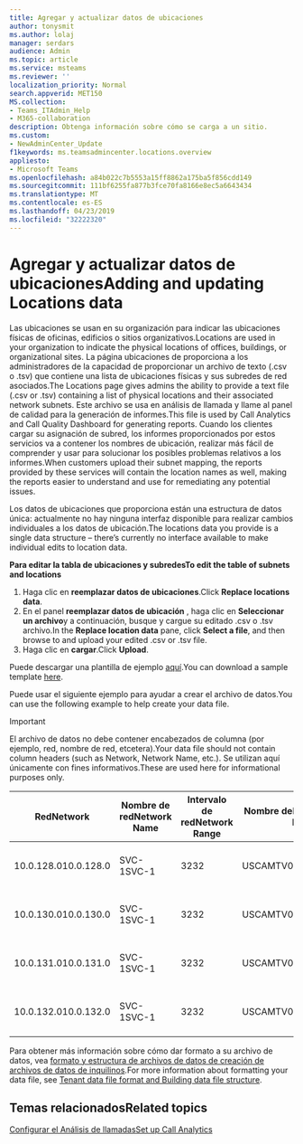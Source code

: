 ```yaml
---
title: Agregar y actualizar datos de ubicaciones
author: tonysmit
ms.author: lolaj
manager: serdars
audience: Admin
ms.topic: article
ms.service: msteams
ms.reviewer: ''
localization_priority: Normal
search.appverid: MET150
MS.collection:
- Teams_ITAdmin_Help
- M365-collaboration
description: Obtenga información sobre cómo se carga a un sitio.
ms.custom:
- NewAdminCenter_Update
f1keywords: ms.teamsadmincenter.locations.overview
appliesto:
- Microsoft Teams
ms.openlocfilehash: a84b022c7b5553a15ff8862a175ba5f856cdd149
ms.sourcegitcommit: 111bf6255fa877b3fce70fa8166e8ec5a6643434
ms.translationtype: MT
ms.contentlocale: es-ES
ms.lasthandoff: 04/23/2019
ms.locfileid: "32222320"
---
```

<a name="adding-and-updating-locations-data"></a><span data-ttu-id="d8042-103">Agregar y actualizar datos de ubicaciones</span><span class="sxs-lookup"><span data-stu-id="d8042-103">Adding and updating Locations data</span></span>
============================

<span data-ttu-id="d8042-104">Las ubicaciones se usan en su organización para indicar las ubicaciones físicas de oficinas, edificios o sitios organizativos.</span><span class="sxs-lookup"><span data-stu-id="d8042-104">Locations are used in your organization to indicate the physical locations of offices, buildings, or organizational sites.</span></span> <span data-ttu-id="d8042-105">La página ubicaciones de proporciona a los administradores de la capacidad de proporcionar un archivo de texto (.csv o .tsv) que contiene una lista de ubicaciones físicas y sus subredes de red asociados.</span><span class="sxs-lookup"><span data-stu-id="d8042-105">The Locations page gives admins the ability to provide a text file (.csv or .tsv) containing a list of physical locations and their associated network subnets.</span></span> <span data-ttu-id="d8042-106">Este archivo se usa en análisis de llamada y llame al panel de calidad para la generación de informes.</span><span class="sxs-lookup"><span data-stu-id="d8042-106">This file is used by Call Analytics and Call Quality Dashboard for generating reports.</span></span> <span data-ttu-id="d8042-107">Cuando los clientes cargar su asignación de subred, los informes proporcionados por estos servicios va a contener los nombres de ubicación, realizar más fácil de comprender y usar para solucionar los posibles problemas relativos a los informes.</span><span class="sxs-lookup"><span data-stu-id="d8042-107">When customers upload their subnet mapping, the reports provided by these services will contain the location names as well, making the reports easier to understand and use for remediating any potential issues.</span></span>

<span data-ttu-id="d8042-108">Los datos de ubicaciones que proporciona están una estructura de datos única: actualmente no hay ninguna interfaz disponible para realizar cambios individuales a los datos de ubicación.</span><span class="sxs-lookup"><span data-stu-id="d8042-108">The locations data you provide is a single data structure – there’s currently no interface available to make individual edits to location data.</span></span> 

<span data-ttu-id="d8042-109">**Para editar la tabla de ubicaciones y subredes**</span><span class="sxs-lookup"><span data-stu-id="d8042-109">**To edit the table of subnets and locations**</span></span>

1. <span data-ttu-id="d8042-110">Haga clic en **reemplazar datos de ubicaciones**.</span><span class="sxs-lookup"><span data-stu-id="d8042-110">Click **Replace locations data**.</span></span>
2. <span data-ttu-id="d8042-111">En el panel **reemplazar datos de ubicación** , haga clic en **Seleccionar un archivo**y a continuación, busque y cargue su editado .csv o .tsv archivo.</span><span class="sxs-lookup"><span data-stu-id="d8042-111">In the **Replace location data** pane, click **Select a file**, and then browse to and upload your edited .csv or .tsv file.</span></span> 
3. <span data-ttu-id="d8042-112">Haga clic en **cargar**.</span><span class="sxs-lookup"><span data-stu-id="d8042-112">Click **Upload**.</span></span> 


<span data-ttu-id="d8042-113">Puede descargar una plantilla de ejemplo [aquí](https://github.com/MicrosoftDocs/OfficeDocs-SkypeForBusiness/blob/live/Teams/downloads/locations-template.zip?raw=true).</span><span class="sxs-lookup"><span data-stu-id="d8042-113">You can download a sample template [here](https://github.com/MicrosoftDocs/OfficeDocs-SkypeForBusiness/blob/live/Teams/downloads/locations-template.zip?raw=true).</span></span>

<span data-ttu-id="d8042-114">Puede usar el siguiente ejemplo para ayudar a crear el archivo de datos.</span><span class="sxs-lookup"><span data-stu-id="d8042-114">You can use the following example to help create your data file.</span></span> 

> [!IMPORTANT]
> <span data-ttu-id="d8042-115">El archivo de datos no debe contener encabezados de columna (por ejemplo, red, nombre de red, etcetera).</span><span class="sxs-lookup"><span data-stu-id="d8042-115">Your data file should not contain column headers (such as Network, Network Name, etc.).</span></span> <span data-ttu-id="d8042-116">Se utilizan aquí únicamente con fines informativos.</span><span class="sxs-lookup"><span data-stu-id="d8042-116">These are used here for informational purposes only.</span></span> </br>

|<span data-ttu-id="d8042-117">Red</span><span class="sxs-lookup"><span data-stu-id="d8042-117">Network</span></span>|<span data-ttu-id="d8042-118">Nombre de red</span><span class="sxs-lookup"><span data-stu-id="d8042-118">Network Name</span></span>|<span data-ttu-id="d8042-119">Intervalo de red</span><span class="sxs-lookup"><span data-stu-id="d8042-119">Network Range</span></span>|<span data-ttu-id="d8042-120">Nombre del edificio</span><span class="sxs-lookup"><span data-stu-id="d8042-120">Building Name</span></span>|<span data-ttu-id="d8042-121">Tipo de propiedad</span><span class="sxs-lookup"><span data-stu-id="d8042-121">Ownership Type</span></span>|<span data-ttu-id="d8042-122">Tipo de creación</span><span class="sxs-lookup"><span data-stu-id="d8042-122">Building Type</span></span>|<span data-ttu-id="d8042-123">Tipo de creación de Office</span><span class="sxs-lookup"><span data-stu-id="d8042-123">Building Office Type</span></span>|<span data-ttu-id="d8042-124">Ciudad</span><span class="sxs-lookup"><span data-stu-id="d8042-124">City</span></span>|<span data-ttu-id="d8042-125">Código postal</span><span class="sxs-lookup"><span data-stu-id="d8042-125">Zip Code</span></span>|<span data-ttu-id="d8042-126">País</span><span class="sxs-lookup"><span data-stu-id="d8042-126">Country</span></span>|<span data-ttu-id="d8042-127">Estado</span><span class="sxs-lookup"><span data-stu-id="d8042-127">State</span></span>|<span data-ttu-id="d8042-128">Region</span><span class="sxs-lookup"><span data-stu-id="d8042-128">Region</span></span>|<span data-ttu-id="d8042-129">Corp interior</span><span class="sxs-lookup"><span data-stu-id="d8042-129">Inside Corp</span></span>|<span data-ttu-id="d8042-130">Ruta de Express</span><span class="sxs-lookup"><span data-stu-id="d8042-130">Express Route</span></span>|
|-|-|-|-|-|-|-|-|-|-|-|-|-|-|
|<span data-ttu-id="d8042-131">10.0.128.0</span><span class="sxs-lookup"><span data-stu-id="d8042-131">10.0.128.0</span></span> |<span data-ttu-id="d8042-132">SVC-1</span><span class="sxs-lookup"><span data-stu-id="d8042-132">SVC-1</span></span>|<span data-ttu-id="d8042-133">32</span><span class="sxs-lookup"><span data-stu-id="d8042-133">32</span></span>|<span data-ttu-id="d8042-134">USCAMTV001</span><span class="sxs-lookup"><span data-stu-id="d8042-134">USCAMTV001</span></span>|<span data-ttu-id="d8042-135">Contoso conexión alquilada RE&F</span><span class="sxs-lookup"><span data-stu-id="d8042-135">Contoso Leased RE&F</span></span>|<span data-ttu-id="d8042-136">Office</span><span class="sxs-lookup"><span data-stu-id="d8042-136">Office</span></span>|<span data-ttu-id="d8042-137">RE&F</span><span class="sxs-lookup"><span data-stu-id="d8042-137">RE&F</span></span>|<span data-ttu-id="d8042-138">Mountain View</span><span class="sxs-lookup"><span data-stu-id="d8042-138">Mountain View</span></span>|<span data-ttu-id="d8042-139">94043</span><span class="sxs-lookup"><span data-stu-id="d8042-139">94043</span></span>|<span data-ttu-id="d8042-140">NOSOTROS</span><span class="sxs-lookup"><span data-stu-id="d8042-140">US</span></span>|<span data-ttu-id="d8042-141">CA</span><span class="sxs-lookup"><span data-stu-id="d8042-141">CA</span></span>|<span data-ttu-id="d8042-142">NOSOTROS</span><span class="sxs-lookup"><span data-stu-id="d8042-142">US</span></span>|<span data-ttu-id="d8042-143">1</span><span class="sxs-lookup"><span data-stu-id="d8042-143">1</span></span>|<span data-ttu-id="d8042-144">1</span><span class="sxs-lookup"><span data-stu-id="d8042-144">1</span></span>|
|<span data-ttu-id="d8042-145">10.0.130.0</span><span class="sxs-lookup"><span data-stu-id="d8042-145">10.0.130.0</span></span> |<span data-ttu-id="d8042-146">SVC-1</span><span class="sxs-lookup"><span data-stu-id="d8042-146">SVC-1</span></span>|<span data-ttu-id="d8042-147">32</span><span class="sxs-lookup"><span data-stu-id="d8042-147">32</span></span>|<span data-ttu-id="d8042-148">USCAMTV001</span><span class="sxs-lookup"><span data-stu-id="d8042-148">USCAMTV001</span></span>|<span data-ttu-id="d8042-149">Contoso conexión alquilada RE&F</span><span class="sxs-lookup"><span data-stu-id="d8042-149">Contoso Leased RE&F</span></span>|<span data-ttu-id="d8042-150">Office</span><span class="sxs-lookup"><span data-stu-id="d8042-150">Office</span></span>|<span data-ttu-id="d8042-151">RE&F</span><span class="sxs-lookup"><span data-stu-id="d8042-151">RE&F</span></span>|<span data-ttu-id="d8042-152">Mountain View</span><span class="sxs-lookup"><span data-stu-id="d8042-152">Mountain View</span></span>|<span data-ttu-id="d8042-153">94043</span><span class="sxs-lookup"><span data-stu-id="d8042-153">94043</span></span>|<span data-ttu-id="d8042-154">NOSOTROS</span><span class="sxs-lookup"><span data-stu-id="d8042-154">US</span></span>|<span data-ttu-id="d8042-155">CA</span><span class="sxs-lookup"><span data-stu-id="d8042-155">CA</span></span>|<span data-ttu-id="d8042-156">NOSOTROS</span><span class="sxs-lookup"><span data-stu-id="d8042-156">US</span></span>|<span data-ttu-id="d8042-157">1</span><span class="sxs-lookup"><span data-stu-id="d8042-157">1</span></span>|<span data-ttu-id="d8042-158">1</span><span class="sxs-lookup"><span data-stu-id="d8042-158">1</span></span>|
|<span data-ttu-id="d8042-159">10.0.131.0</span><span class="sxs-lookup"><span data-stu-id="d8042-159">10.0.131.0</span></span> |<span data-ttu-id="d8042-160">SVC-1</span><span class="sxs-lookup"><span data-stu-id="d8042-160">SVC-1</span></span>|<span data-ttu-id="d8042-161">32</span><span class="sxs-lookup"><span data-stu-id="d8042-161">32</span></span>|<span data-ttu-id="d8042-162">USCAMTV001</span><span class="sxs-lookup"><span data-stu-id="d8042-162">USCAMTV001</span></span>|<span data-ttu-id="d8042-163">Contoso conexión alquilada RE&F</span><span class="sxs-lookup"><span data-stu-id="d8042-163">Contoso Leased RE&F</span></span>|<span data-ttu-id="d8042-164">Office</span><span class="sxs-lookup"><span data-stu-id="d8042-164">Office</span></span>|<span data-ttu-id="d8042-165">RE&F</span><span class="sxs-lookup"><span data-stu-id="d8042-165">RE&F</span></span>|<span data-ttu-id="d8042-166">Mountain View</span><span class="sxs-lookup"><span data-stu-id="d8042-166">Mountain View</span></span>|<span data-ttu-id="d8042-167">94043</span><span class="sxs-lookup"><span data-stu-id="d8042-167">94043</span></span>|<span data-ttu-id="d8042-168">NOSOTROS</span><span class="sxs-lookup"><span data-stu-id="d8042-168">US</span></span>|<span data-ttu-id="d8042-169">CA</span><span class="sxs-lookup"><span data-stu-id="d8042-169">CA</span></span>|<span data-ttu-id="d8042-170">NOSOTROS</span><span class="sxs-lookup"><span data-stu-id="d8042-170">US</span></span>|<span data-ttu-id="d8042-171">1</span><span class="sxs-lookup"><span data-stu-id="d8042-171">1</span></span>|<span data-ttu-id="d8042-172">1</span><span class="sxs-lookup"><span data-stu-id="d8042-172">1</span></span>|
|<span data-ttu-id="d8042-173">10.0.132.0</span><span class="sxs-lookup"><span data-stu-id="d8042-173">10.0.132.0</span></span> |<span data-ttu-id="d8042-174">SVC-1</span><span class="sxs-lookup"><span data-stu-id="d8042-174">SVC-1</span></span>|<span data-ttu-id="d8042-175">32</span><span class="sxs-lookup"><span data-stu-id="d8042-175">32</span></span>|<span data-ttu-id="d8042-176">USCAMTV001</span><span class="sxs-lookup"><span data-stu-id="d8042-176">USCAMTV001</span></span>|<span data-ttu-id="d8042-177">Contoso conexión alquilada RE&F</span><span class="sxs-lookup"><span data-stu-id="d8042-177">Contoso Leased RE&F</span></span>|<span data-ttu-id="d8042-178">Office</span><span class="sxs-lookup"><span data-stu-id="d8042-178">Office</span></span>|<span data-ttu-id="d8042-179">RE&F</span><span class="sxs-lookup"><span data-stu-id="d8042-179">RE&F</span></span>|<span data-ttu-id="d8042-180">Mountain View</span><span class="sxs-lookup"><span data-stu-id="d8042-180">Mountain View</span></span>|<span data-ttu-id="d8042-181">94043</span><span class="sxs-lookup"><span data-stu-id="d8042-181">94043</span></span>|<span data-ttu-id="d8042-182">NOSOTROS</span><span class="sxs-lookup"><span data-stu-id="d8042-182">US</span></span>|<span data-ttu-id="d8042-183">CA</span><span class="sxs-lookup"><span data-stu-id="d8042-183">CA</span></span>|<span data-ttu-id="d8042-184">NOSOTROS</span><span class="sxs-lookup"><span data-stu-id="d8042-184">US</span></span>|<span data-ttu-id="d8042-185">1</span><span class="sxs-lookup"><span data-stu-id="d8042-185">1</span></span>|<span data-ttu-id="d8042-186">1</span><span class="sxs-lookup"><span data-stu-id="d8042-186">1</span></span>|


<span data-ttu-id="d8042-187">Para obtener más información sobre cómo dar formato a su archivo de datos, vea [formato y estructura de archivos de datos de creación de archivos de datos de inquilinos](turning-on-and-using-call-quality-dashboard.md#tenant-data-file-format-and-building-data-file-structure).</span><span class="sxs-lookup"><span data-stu-id="d8042-187">For more information about formatting your data file, see [Tenant data file format and Building data file structure](turning-on-and-using-call-quality-dashboard.md#tenant-data-file-format-and-building-data-file-structure).</span></span>


## <a name="related-topics"></a><span data-ttu-id="d8042-188">Temas relacionados</span><span class="sxs-lookup"><span data-stu-id="d8042-188">Related topics</span></span>

[<span data-ttu-id="d8042-189">Configurar el Análisis de llamadas</span><span class="sxs-lookup"><span data-stu-id="d8042-189">Set up Call Analytics</span></span>](set-up-call-analytics.md)